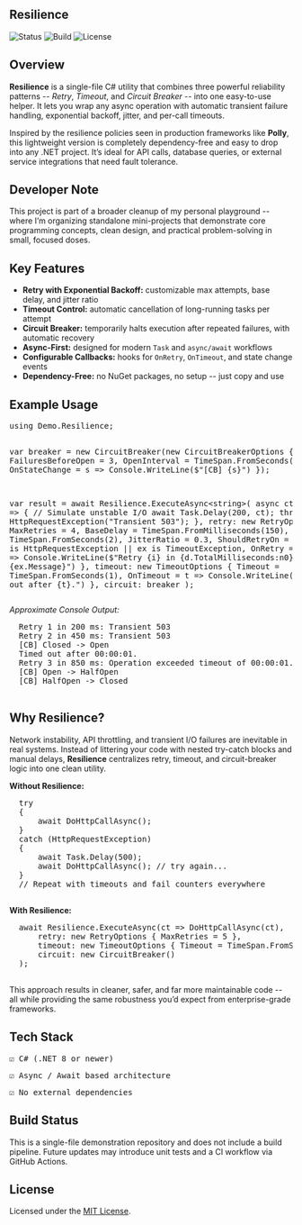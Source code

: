 <section id="resilience-overview">
  <h1>Resilience</h1>

  ![Status](https://img.shields.io/badge/status-stable-blue)
  ![Build](https://img.shields.io/badge/build-passing-brightgreen)
  ![License](https://img.shields.io/badge/license-MIT-lightgrey)
  
  <h2>Overview</h2>
  <p>
    <strong>Resilience</strong> is a single-file C# utility that combines three powerful reliability
    patterns -- <em>Retry</em>, <em>Timeout</em>, and <em>Circuit Breaker</em> -- into one easy-to-use helper.
    It lets you wrap any async operation with automatic transient failure handling, exponential backoff,
    jitter, and per-call timeouts.
  </p>

  <p>
    Inspired by the resilience policies seen in production frameworks like <strong>Polly</strong>,
    this lightweight version is completely dependency-free and easy to drop into any .NET project.
    It’s ideal for API calls, database queries, or external service integrations that need fault tolerance.
  </p>

  <h2>Developer Note</h2>
  <p>
    This project is part of a broader cleanup of my personal playground -- where I’m 
    organizing standalone mini-projects that demonstrate core programming concepts, 
    clean design, and practical problem-solving in small, focused doses.
  </p>

  <h2>Key Features</h2>
  <ul>
    <li><strong>Retry with Exponential Backoff:</strong> customizable max attempts, base delay, and jitter ratio</li>
    <li><strong>Timeout Control:</strong> automatic cancellation of long-running tasks per attempt</li>
    <li><strong>Circuit Breaker:</strong> temporarily halts execution after repeated failures, with automatic recovery</li>
    <li><strong>Async-First:</strong> designed for modern <code>Task</code> and <code>async/await</code> workflows</li>
    <li><strong>Configurable Callbacks:</strong> hooks for <code>OnRetry</code>, <code>OnTimeout</code>, and state change events</li>
    <li><strong>Dependency-Free:</strong> no NuGet packages, no setup -- just copy and use</li>
  </ul>

  <h2>Example Usage</h2>
  <pre>
using Demo.Resilience;

  var breaker = new CircuitBreaker(new CircuitBreakerOptions {
      FailuresBeforeOpen = 3,
      OpenInterval = TimeSpan.FromSeconds(20),
      OnStateChange = s => Console.WriteLine($"[CB] {s}")
  });

  var result = await Resilience.ExecuteAsync&lt;string&gt;(
      async ct =&gt;
      {
          // Simulate unstable I/O
          await Task.Delay(200, ct);
          throw new HttpRequestException("Transient 503");
      },
      retry: new RetryOptions {
          MaxRetries = 4,
          BaseDelay = TimeSpan.FromMilliseconds(150),
          MaxDelay = TimeSpan.FromSeconds(2),
          JitterRatio = 0.3,
          ShouldRetryOn = ex =&gt; ex is HttpRequestException || ex is TimeoutException,
          OnRetry = (i, d, ex) =&gt; Console.WriteLine($"Retry {i} in {d.TotalMilliseconds:n0} ms: {ex.Message}")
      },
      timeout: new TimeoutOptions {
          Timeout = TimeSpan.FromSeconds(1),
          OnTimeout = t =&gt; Console.WriteLine($"Timed out after {t}.")
      },
      circuit: breaker
  );
  </pre>

  <p><em>Approximate Console Output:</em></p>
  <pre>
  Retry 1 in 200 ms: Transient 503
  Retry 2 in 450 ms: Transient 503
  [CB] Closed -> Open
  Timed out after 00:00:01.
  Retry 3 in 850 ms: Operation exceeded timeout of 00:00:01.
  [CB] Open -> HalfOpen
  [CB] HalfOpen -> Closed
  </pre>

  <h2>Why Resilience?</h2>
  <p>
    Network instability, API throttling, and transient I/O failures are inevitable in real systems.  
    Instead of littering your code with nested try-catch blocks and manual delays,
    <strong>Resilience</strong> centralizes retry, timeout, and circuit-breaker logic into one clean utility.
  </p>

  <p><strong>Without Resilience:</strong></p>
  <pre>
  try
  {
      await DoHttpCallAsync();
  }
  catch (HttpRequestException)
  {
      await Task.Delay(500);
      await DoHttpCallAsync(); // try again...
  }
  // Repeat with timeouts and fail counters everywhere
  </pre>

  <p><strong>With Resilience:</strong></p>
  <pre>
  await Resilience.ExecuteAsync(ct =&gt; DoHttpCallAsync(ct),
      retry: new RetryOptions { MaxRetries = 5 },
      timeout: new TimeoutOptions { Timeout = TimeSpan.FromSeconds(2) },
      circuit: new CircuitBreaker()
  );
  </pre>

  <p>
    This approach results in cleaner, safer, and far more maintainable code -- all while providing 
    the same robustness you’d expect from enterprise-grade frameworks.
  </p>

  <section id="tech-stack">
    <h2>Tech Stack</h2>
    <pre>☑ C# (.NET 8 or newer)</pre>
    <pre>☑ Async / Await based architecture</pre>
    <pre>☑ No external dependencies</pre>
  </section>

  <h2>Build Status</h2>
  <p>
    This is a single-file demonstration repository and does not include a build pipeline.  
    Future updates may introduce unit tests and a CI workflow via GitHub Actions.
  </p>

  <h2>License</h2>
  <p>
    Licensed under the <a href="LICENSE">MIT License</a>.<br>
  </p>
</section>
